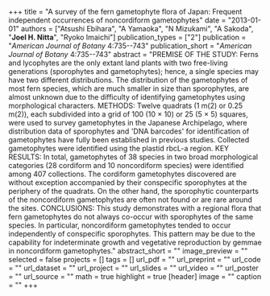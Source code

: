 +++
title = "A survey of the fern gametophyte flora of Japan: Frequent independent occurrences of noncordiform gametophytes"
date = "2013-01-01"
authors = ["Atsushi Ebihara", "A Yamaoka", "N Mizukami", "A Sakoda", "**Joel H. Nitta**", "Ryoko Imaichi"]
publication_types = ["2"]
publication = "_American Journal of Botany_ 4:735--743"
publication_short = "_American Journal of Botany_ 4:735--743"
abstract = "PREMISE OF THE STUDY: Ferns and lycophytes are the only extant land plants with two free-living generations (sporophytes and gametophytes); hence, a single species may have two different distributions. The distribution of the gametophytes of most fern species, which are much smaller in size than sporophytes, are almost unknown due to the difficulty of identifying gametophytes using morphological characters. METHODS: Twelve quadrats (1 m(2) or 0.25 m(2)), each subdivided into a grid of 100 (10 × 10) or 25 (5 × 5) squares, were used to survey gametophytes in the Japanese Archipelago, where distribution data of sporophytes and 'DNA barcodes' for identification of gametophytes have fully been established in previous studies. Collected gametophytes were identified using the plastid rbcL-a region. KEY RESULTS: In total, gametophytes of 38 species in two broad morphological categories (28 cordiform and 10 noncordiform species) were identified among 407 collections. The cordiform gametophytes discovered are without exception accompanied by their conspecific sporophytes at the periphery of the quadrats. On the other hand, the sporophytic counterparts of the noncordiform gametophytes are often not found or are rare around the sites. CONCLUSIONS: This study demonstrates with a regional flora that fern gametophytes do not always co-occur with sporophytes of the same species. In particular, noncordiform gametophytes tended to occur independently of conspecific sporophytes. This pattern may be due to the capability for indeterminate growth and vegetative reproduction by gemmae in noncordiform gametophytes."
abstract_short = ""
image_preview = ""
selected = false
projects = []
tags = []
url_pdf = ""
url_preprint = ""
url_code = ""
url_dataset = ""
url_project = ""
url_slides = ""
url_video = ""
url_poster = ""
url_source = ""
math = true
highlight = true
[header]
image = ""
caption = ""
+++

